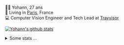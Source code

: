 <p>
  👨🏻 <bold>Yohann</bold>, 27 ans<br/>
  💼 Living in <a href="https://www.google.com/maps?q=paris">Paris</a>, France<br/>
  💻 Computer Vision Engineer and Tech Lead at <a href="https://trayvisor.com/">Trayvisor</a><br/>
</p>

<a href="https://github.com/anuraghazra/github-readme-stats"><img align="center" src="https://github-readme-stats-go94hl40s-yohann84l.vercel.app//api?username=yohann84L&show_icons=true&include_all_commits=true" alt="Yohann's github stats" /> </a>


<details>
  <summary>Some stats ...</summary><br/>
  

<!--START_SECTION:waka-->
![Code Time](http://img.shields.io/badge/Code%20Time-1%2C118%20hrs%2052%20mins-blue)

![Profile Views](http://img.shields.io/badge/Profile%20Views-0-blue)

**🐱 My GitHub Data** 

> 📦 440.7 kB Used in GitHub's Storage 
 > 
> 🏆 273 Contributions in the Year 2024
 > 
> 🚫 Not Opted to Hire
 > 
> 📜 25 Public Repositories 
 > 
> 🔑 21 Private Repositories 
 > 
**I'm an Early 🐤** 

```text
🌞 Morning                13774 commits       ████████░░░░░░░░░░░░░░░░░   31.47 % 
🌆 Daytime                24748 commits       ██████████████░░░░░░░░░░░   56.55 % 
🌃 Evening                5102 commits        ███░░░░░░░░░░░░░░░░░░░░░░   11.66 % 
🌙 Night                  139 commits         ░░░░░░░░░░░░░░░░░░░░░░░░░   00.32 % 
```
📅 **I'm Most Productive on Wednesday** 

```text
Monday                   7984 commits        █████░░░░░░░░░░░░░░░░░░░░   18.24 % 
Tuesday                  8075 commits        █████░░░░░░░░░░░░░░░░░░░░   18.45 % 
Wednesday                9893 commits        ██████░░░░░░░░░░░░░░░░░░░   22.61 % 
Thursday                 8940 commits        █████░░░░░░░░░░░░░░░░░░░░   20.43 % 
Friday                   8174 commits        █████░░░░░░░░░░░░░░░░░░░░   18.68 % 
Saturday                 246 commits         ░░░░░░░░░░░░░░░░░░░░░░░░░   00.56 % 
Sunday                   451 commits         ░░░░░░░░░░░░░░░░░░░░░░░░░   01.03 % 
```


📊 **This Week I Spent My Time On** 

```text
🕑︎ Time Zone: Europe/Paris

💬 Programming Languages: 
Python                   15 hrs 13 mins      ███████████████░░░░░░░░░░   59.68 % 
JavaScript               5 hrs 9 mins        █████░░░░░░░░░░░░░░░░░░░░   20.23 % 
TypeScript               2 hrs 57 mins       ███░░░░░░░░░░░░░░░░░░░░░░   11.57 % 
SQL                      47 mins             █░░░░░░░░░░░░░░░░░░░░░░░░   03.10 % 
Text                     32 mins             █░░░░░░░░░░░░░░░░░░░░░░░░   02.15 % 

🔥 Editors: 
PyCharm                  16 hrs 20 mins      ████████████████░░░░░░░░░   64.09 % 
WebStorm                 8 hrs 41 mins       █████████░░░░░░░░░░░░░░░░   34.05 % 
VS Code                  28 mins             ░░░░░░░░░░░░░░░░░░░░░░░░░   01.86 % 

💻 Operating System: 
Mac                      25 hrs 30 mins      █████████████████████████   100.00 % 
```

**I Mostly Code in Python** 

```text
Python                   25 repos            ██████████████░░░░░░░░░░░   54.35 % 
Jupyter Notebook         5 repos             ███░░░░░░░░░░░░░░░░░░░░░░   10.87 % 
JavaScript               3 repos             ██░░░░░░░░░░░░░░░░░░░░░░░   06.52 % 
HTML                     2 repos             █░░░░░░░░░░░░░░░░░░░░░░░░   04.35 % 
Shell                    1 repo              █░░░░░░░░░░░░░░░░░░░░░░░░   02.17 % 
```




 Last Updated on 05/03/2024 00:28:01 UTC
<!--END_SECTION:waka-->
